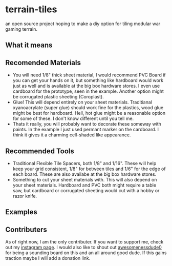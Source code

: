 # terrain-tiles
an open source project hoping to make a diy option for tiling modular war gaming terrain.

## What it means

## Recomended Materials
- You will need 1/8" thick sheet material, I would recommend PVC Board if you can get your hands on it, but something like hardboard would work just as well and is available at the big box hardware stores. I even use cardboard for the prototype, seen in the example. Another option might be corrugated plastic sheeting (Coroplast).
- Glue! This will depend entirely on your sheet materials. Traditianal xyanoacrylate (super glue) should work fine for the plastics, wood glue might be best for hardboard. Hell, hot glue might be a reasonable option for some of these. I don't know different until you tell me.
- Thats it really, you will probably want to decorate these someway with paints. In the example I just used permant marker on the cardboard. I think it gives it a charming cell-shaded like appearance.

## Recommended Tools
- Traditional Flexible Tile Spacers, both 1/8" and 1/16". These will help keep your grid consistent, 1/8" for between tiles and 1/6" for the edge of each board. These are also availabe at the big box hardware stores.
- Something to cut your sheet materials with. This will also depend on your sheet materials. Hardboard and PVC both might require a table saw, but cardboard or corrugated sheeting would cut with a hobby or razor knife.

## Examples

## Contributers
As of right now, I am the only contributer. If you want to support me, check out my [instagram page](https://www.instagram.com/hobbysiege/). I would also like to shout out [awesomenessdude0](https://www.instagram.com/awesomenessdude0/) for being a sounding board on this and an all around good dude. If this gains traction maybe I will add a donation link.
